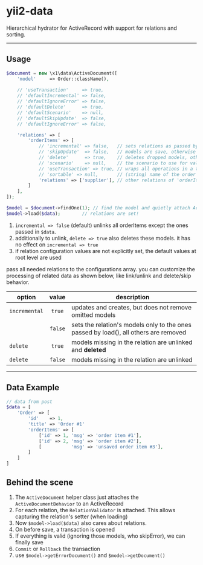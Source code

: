 yii2-data
=========

Hierarchical hydrator for ActiveRecord with support for relations and sorting.



---
Usage
-----


```php
$document = new \x1\data\ActiveDocument([
    'model'     => Order::className(),
    
    // 'useTransaction'     => true,
    // 'defaultIncremental' => false,
    // 'defaultIgnoreError' => false,
    // 'defaultDelete'      => true,
    // 'defaultScenario'    => null,
    // 'defaultSkipUpdate'  => false,
    // 'defaultIgnoreError' => false,

    'relations' => [
        'orderItems' => [
            // 'incremental' => false,   // sets relations as passed by data and unlinks omitted rows
            // 'skipUpdate'  => false,   // models are save, otherwise they are skipped
            // 'delete'      => true,    // deletes dropped models, otherwise they are only unlinked
            // 'scenario'    => null,	 // the scenario to use for validation
            // 'useTransaction' => true, // wraps all operations in a transaction
            // 'sortable' => null,       // (string) name of the order column (=int field)
            'relations' => ['supplier'], // other relations of 'orderItem', maybe nested
        ]
    ],
]);

$model = $document->findOne(1); // find the model and quietly attach ActiveDocumentBehavior
$model->load($data);		// relations are set!
```


1. ```incremental => false``` (default) unlinks all orderItems except the ones passed in ```$data```.
2. additionally to unlink, ```delete => true``` also deletes these models. it has no effect on ```incremental => true```
3. if relation configuration values are not explicitly set, the default values at root level are used


pass all needed relations to the configurations array. you can customize the processing of related data as shown below, like link/unlink and delete/skip behavior. 


| option        | value         | description  |
| ------------- |:-------------:| -----        |
| ```incremental```   | ```true```          | updates and creates, but does not remove omitted models  |
|               | ```false```         | sets the relation's models only to the ones passed by load(), all others are removed |
| ```delete```        | ```true```          | models missing in the relation are unlinked and **deleted** |
| ```delete```        | ```false```         | models missing in the relation are unlinked |









---
Data Example
----------------------

```php
// data from post
$data = [
	'Order' => [
		'id' 	=> 1,
		'title'	=> 'Order #1'
		'orderItems' => [
			['id' => 1, 'msg' => 'order item #1'],
			['id' => 2, 'msg' => 'order item #2'],
			[           'msg' => 'unsaved order item #3'],
		]
	]
]
```

Behind the scene
----------------------
1. The ```ActiveDocument``` helper class just attaches the ```ActiveDocumentBehavior``` to an ActiveRecord
2. For each relation, the ```RelationValidator``` is attached. This allows capturing the relation's setter (when loading)
3. Now ```$model->load($data)``` also cares about relations.
4. On before save, a transaction is opened
5. If everything is valid (ignoring those models, who skipError), we can finally save
6. ```Commit``` or ```Rollback``` the transaction
7. use ```$model->getErrorDocument()``` and ```$model->getDocument()```
